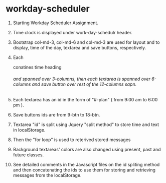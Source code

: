 # workday-scheduler
1. Starting Workday Scheduler Assignment.

2. Time clock is displayed under work-day-schedulr header.

3. Bootstrap col-md-3, col-md-6 and col-md-3 are used for layout and
    to display, time of the day, textarea and save buttons, respectively.

4. Each <div class="row"> conatines time heading <h6> and spanned over 3-columns,
    then each textarea is spanned over 6-columns and save button over rest of the 12-columns sapn.

5. Each textarea has an id in the form of "#-plan" ( from 9:00 am to 6:00 pm ). 

6. Save buttons ids are from 9-btn to 18-btn.

7. Textarea "id" is split using Jquery "split method"
    to store time and text in localStorage.

8.  Then the "for loop" is used to reterived stored messages 

9.  Background textareas' colors are also changed using
    present, past and future classes.   

10. See detailed comments in the Javascript files on the id spliting  method and
    then concatenating the ids to use them for storing and retrieving messages from the localStorage.



